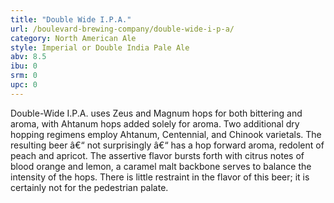 ```yaml
---
title: "Double Wide I.P.A."
url: /boulevard-brewing-company/double-wide-i-p-a/
category: North American Ale
style: Imperial or Double India Pale Ale
abv: 8.5
ibu: 0
srm: 0
upc: 0
---
```

Double-Wide I.P.A. uses Zeus and Magnum hops for both bittering and aroma, with Ahtanum hops added solely for aroma. Two additional dry hopping regimens employ Ahtanum, Centennial, and Chinook varietals. The resulting beer â€“ not surprisingly â€“ has a hop forward aroma, redolent of peach and apricot. The assertive flavor bursts forth with citrus notes of blood orange and lemon, a caramel malt backbone serves to balance the intensity of the hops. There is little restraint in the flavor of this beer; it is certainly not for the pedestrian palate.
